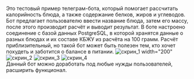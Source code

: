 Это тестовый пример телеграм-бота, который помогает рассчитать калорийность блюда, а также содержание белков, жиров и углеводов. Бот предлагает пользователю ввести название блюда, затем его массу, после этого производит расчёт и выводит результат. В боте настроено соединение с базой данных PostgreSQL, в которой хранятся данные о разных блюдах и их составе КБЖУ из расчёта на 100 грамм. Расчёт приблизительный, но такой бот может быть полезен тем, кто хочет похудеть и заботится о балансе в питании.
![скрин_1](https://github.com/user-attachments/assets/ecf70052-a31a-4cca-874b-e0f1adbb3dd1) width="200"
![скрин_2](https://github.com/user-attachments/assets/a4f3a939-e768-48c4-bd2e-7f1e7f4c3217)
![скрин_3](https://github.com/user-attachments/assets/9dfd160f-5964-45f4-a9a4-0dbbf0e4a403)
![скрин_4](https://github.com/user-attachments/assets/3bb7014d-d6b0-4f23-b5ee-deece2c4f48a)  
Данный бот можно доработать под любые нужды пользователей, расширить функционал.
